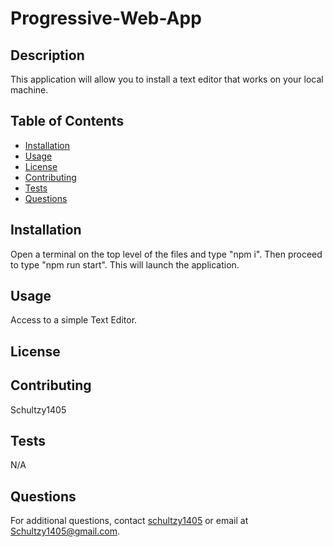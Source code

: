 # Progressive-Web-App

## Description

This application will allow you to install a text editor that works on your local machine.

## Table of Contents

- [Installation](#installation)
- [Usage](#usage)
- [License](#license)
- [Contributing](#contributing)
- [Tests](#tests)
- [Questions](#questions)

## Installation

Open a terminal on the top level of the files and type "npm i". Then proceed to type "npm run start". This will launch the application.

## Usage

Access to a simple Text Editor.

## License

## Contributing

Schultzy1405

## Tests

N/A

## Questions

For additional questions, contact [schultzy1405](https://github.com/schultzy1405) or email at Schultzy1405@gmail.com.
